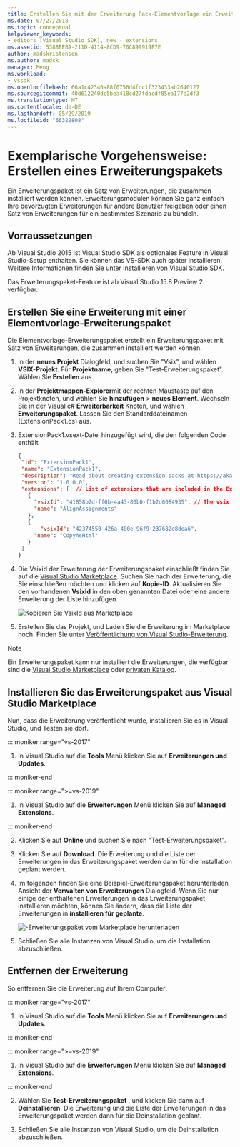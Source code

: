 ```yaml
---
title: Erstellen Sie mit der Erweiterung Pack-Elementvorlage ein Erweiterungspaket | Microsoft-Dokumentation
ms.date: 07/27/2018
ms.topic: conceptual
helpviewer_keywords:
- editors [Visual Studio SDK], new - extensions
ms.assetid: 5388EEBA-211D-4114-8CD9-70C899919F7E
author: madskristensen
ms.author: madsk
manager: Meng
ms.workload:
- vssdk
ms.openlocfilehash: 66a1c42340a88f0756d4fcc1f323433ab2640127
ms.sourcegitcommit: 40d612240dc5bea418cd27fdacdf85ea177e2df3
ms.translationtype: MT
ms.contentlocale: de-DE
ms.lasthandoff: 05/29/2019
ms.locfileid: "66322808"
---
```

# <a name="walkthrough-create-an-extension-pack"></a>Exemplarische Vorgehensweise: Erstellen eines Erweiterungspakets

Ein Erweiterungspaket ist ein Satz von Erweiterungen, die zusammen installiert werden können. Erweiterungsmodulen können Sie ganz einfach Ihre bevorzugten Erweiterungen für andere Benutzer freigeben oder einen Satz von Erweiterungen für ein bestimmtes Szenario zu bündeln.

## <a name="prerequisites"></a>Vorraussetzungen

Ab Visual Studio 2015 ist Visual Studio SDK als optionales Feature in Visual Studio-Setup enthalten. Sie können das VS-SDK auch später installieren. Weitere Informationen finden Sie unter [Installieren von Visual Studio SDK](../extensibility/installing-the-visual-studio-sdk.md).

Das Erweiterungspaket-Feature ist ab Visual Studio 15.8 Preview 2 verfügbar.

## <a name="create-an-extension-with-an-extension-pack-item-template"></a>Erstellen Sie eine Erweiterung mit einer Elementvorlage-Erweiterungspaket

Die Elementvorlage-Erweiterungspaket erstellt ein Erweiterungspaket mit Satz von Erweiterungen, die zusammen installiert werden können.

1. In der **neues Projekt** Dialogfeld, und suchen Sie "Vsix", und wählen **VSIX-Projekt**. Für **Projektname**, geben Sie "Test-Erweiterungspaket". Wählen Sie **Erstellen** aus.

2. In der **Projektmappen-Explorer**mit der rechten Maustaste auf den Projektknoten, und wählen Sie **hinzufügen** > **neues Element**. Wechseln Sie in der Visual c# **Erweiterbarkeit** Knoten, und wählen **Erweiterungspaket**. Lassen Sie den Standarddateinamen (ExtensionPack1.cs) aus.

3. ExtensionPack1.vsext-Datei hinzugefügt wird, die den folgenden Code enthält

   ```json
   {
    "id": "ExtensionPack1",
    "name": "ExtensionPack1",
    "description": "Read about creating extension packs at https://aka.ms/vsextpack",
    "version": "1.0.0.0",
    "extensions": [  // List of extensions that are included in the Extension Pack.
      {
        "vsixId": "41858b2d-ff0b-4a43-80b0-f1b2d6084935", // The vsix id of the extension you want to   include.
        "name": "AlignAssignments"
      },
      {
          "vsixId": "42374550-426a-400e-96f9-237682e8dea6",
        "name": "CopyAsHtml"
      }
    ]
   }
   ```

4. Die Vsixid der Erweiterung der Erweiterungspaket einschließt finden Sie auf die [Visual Studio Marketplace](https://marketplace.visualstudio.com/). Suchen Sie nach der Erweiterung, die Sie einschließen möchten und klicken auf **Kopie-ID**. Aktualisieren Sie den vorhandenen **VsixId** in den oben genannten Datei oder eine andere Erweiterung der Liste hinzufügen.

    ![Kopieren Sie VsixId aus Marketplace](media/vsixid-marketplace.png)

5. Erstellen Sie das Projekt, und Laden Sie die Erweiterung im Marketplace hoch. Finden Sie unter [Veröffentlichung von Visual Studio-Erweiterung](../extensibility/walkthrough-publishing-a-visual-studio-extension.md).

> [!NOTE]
> Ein Erweiterungspaket kann nur installiert die Erweiterungen, die verfügbar sind die [Visual Studio Marketplace](https://marketplace.visualstudio.com/) oder [privaten Katalog](../extensibility/how-to-create-an-atom-feed-for-a-private-gallery.md).

## <a name="install-the-extension-pack-from-the-visual-studio-marketplace"></a>Installieren Sie das Erweiterungspaket aus Visual Studio Marketplace

Nun, dass die Erweiterung veröffentlicht wurde, installieren Sie es in Visual Studio, und Testen sie dort.

::: moniker range="vs-2017"

1. In Visual Studio auf die **Tools** Menü klicken Sie auf **Erweiterungen und Updates**.

::: moniker-end

::: moniker range=">=vs-2019"

1. In Visual Studio auf die **Erweiterungen** Menü klicken Sie auf **Managed Extensions**.

::: moniker-end

2. Klicken Sie auf **Online** und suchen Sie nach "Test-Erweiterungspaket".

3. Klicken Sie auf **Download**. Die Erweiterung und die Liste der Erweiterungen in das Erweiterungspaket werden dann für die Installation geplant werden.

4. Im folgenden finden Sie eine Beispiel-Erweiterungspaket herunterladen Ansicht der **Verwalten von Erweiterungen** Dialogfeld. Wenn Sie nur einige der enthaltenen Erweiterungen in das Erweiterungspaket installieren möchten, können Sie ändern, dass die Liste der Erweiterungen in **installieren für geplante**.

    ![-Erweiterungspaket vom Marketplace herunterladen](media/vside-extensionpack.png)

5. Schließen Sie alle Instanzen von Visual Studio, um die Installation abzuschließen.

## <a name="remove-the-extension"></a>Entfernen der Erweiterung

So entfernen Sie die Erweiterung auf Ihrem Computer:

::: moniker range="vs-2017"

1. In Visual Studio auf die **Tools** Menü klicken Sie auf **Erweiterungen und Updates**.

::: moniker-end

::: moniker range=">=vs-2019"

1. In Visual Studio auf die **Erweiterungen** Menü klicken Sie auf **Managed Extensions**.

::: moniker-end

2. Wählen Sie **Test-Erweiterungspaket** , und klicken Sie dann auf **Deinstallieren**. Die Erweiterung und die Liste der Erweiterungen in das Erweiterungspaket werden dann für die Deinstallation geplant.

3. Schließen Sie alle Instanzen von Visual Studio, um die Deinstallation abzuschließen.
